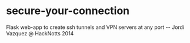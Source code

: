 secure-your-connection
======================

Flask web-app to create ssh tunnels and VPN servers at any port -- Jordi Vazquez @ HackNotts 2014
